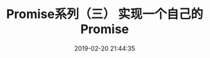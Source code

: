 ---
title: Promise系列（三） 实现一个自己的Promise
date: 2019-02-20 21:44:35
tags: [ECMAScript6]
categories: [ECMAScript6]
description: Promise是我们用来解决地狱回调，我在这篇博客中实现自己的一个Promise.
---